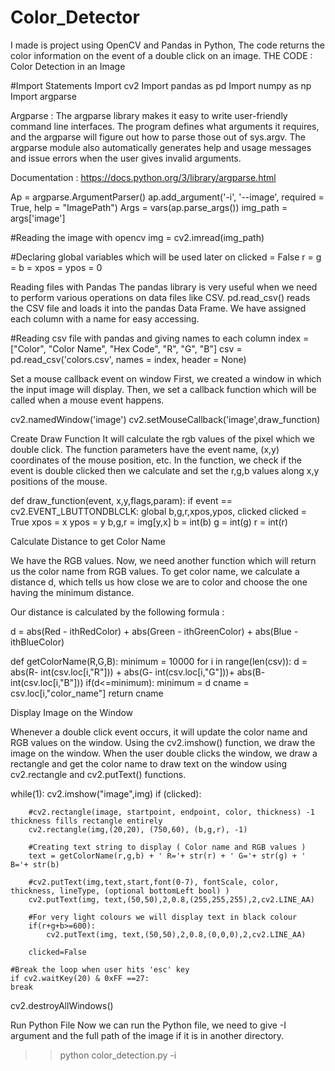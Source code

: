 # Color_Detector
I made is project using OpenCV and Pandas in Python, The code returns the color information on the event of a double click on an image.
THE CODE : Color Detection in an Image

#Import Statements
Import cv2
Import pandas as pd
Import numpy as np
Import argparse

Argparse :  The argparse library makes it easy to write user-friendly command line interfaces. The program defines what arguments it requires, and the argparse will figure out how to parse those out of sys.argv. The argparse module also automatically generates help and usage messages and issue errors when the user gives invalid arguments. 

Documentation : https://docs.python.org/3/library/argparse.html


Ap = argparse.ArgumentParser()
ap.add_argument('-i', '--image', required = True, help = "ImagePath")
Args = vars(ap.parse_args())
img_path = args['image']

#Reading the image with opencv 
img = cv2.imread(img_path)

#Declaring global variables which will be used later on 
clicked = False
r = g = b = xpos = ypos = 0

Reading files with Pandas 
The pandas library is very useful when we need to perform various operations on data files like CSV. pd.read_csv() reads the CSV file and loads it into the pandas Data Frame. We have assigned each column with a name for easy accessing.

#Reading csv file with pandas and giving names to each column 
index = ["Color", "Color Name", "Hex Code", "R", "G", "B"]
csv = pd.read_csv('colors.csv', names = index, header = None)



Set a mouse callback event on window
First, we created a window in which the input image will display. Then, we set a callback function which will be called when a mouse event happens.

cv2.namedWindow('image')
cv2.setMouseCallback('image',draw_function)


Create Draw Function 
It will calculate the rgb values of the pixel which we double click. The function parameters have the event name, (x,y) coordinates of the mouse position, etc. In the function, we check if the event is double clicked then we calculate and set the r,g,b values along x,y positions of the mouse. 


def draw_function(event, x,y,flags,param):
	if event == cv2.EVENT_LBUTTONDBLCLK:
		global b,g,r,xpos,ypos, clicked
		clicked = True
		xpos = x
		ypos = y
		b,g,r = img[y,x]
		b = int(b)
		g = int(g)
		r = int(r)

Calculate Distance to get Color Name

We have the RGB values. Now, we need another function which will return us the color name from RGB values. To get color name, we calculate a distance d, which tells us how close we are to color and choose the one having the minimum distance. 

Our distance is calculated by the following formula : 

d = abs(Red - ithRedColor) + abs(Green - ithGreenColor) + abs(Blue - ithBlueColor)

def getColorName(R,G,B):
	minimum = 10000
	for i in range(len(csv)):
		d = abs(R- int(csv.loc[i,"R"])) + abs(G- int(csv.loc[i,"G"]))+ abs(B- int(csv.loc[i,"B"]))
		if(d<=minimum):
			minimum = d
			cname = csv.loc[i,"color_name"]
		return cname

Display Image on the Window

Whenever a double click event occurs, it will update the color name and RGB values on the window. 
Using the cv2.imshow() function, we draw the image on the window. When the user double clicks the window, we draw a rectangle and get the color name to draw text on the window using cv2.rectangle and cv2.putText() functions.

while(1):
	cv2.imshow("image",img)
	if (clicked):
	
		#cv2.rectangle(image, startpoint, endpoint, color, thickness) -1 thickness fills rectangle entirely
		cv2.rectangle(img,(20,20), (750,60), (b,g,r), -1)
		
		#Creating text string to display ( Color name and RGB values )
		text = getColorName(r,g,b) + ' R='+ str(r) + ' G='+ str(g) + ' B='+ str(b)
		
		#cv2.putText(img,text,start,font(0-7), fontScale, color, thickness, lineType, (optional bottomLeft bool) )
		cv2.putText(img, text,(50,50),2,0.8,(255,255,255),2,cv2.LINE_AA)
		
		#For very light colours we will display text in black colour
		if(r+g+b>=600):
			cv2.putText(img, text,(50,50),2,0.8,(0,0,0),2,cv2.LINE_AA)
			
		clicked=False
		
	#Break the loop when user hits 'esc' key 
	if cv2.waitKey(20) & 0xFF ==27:
	break
	
cv2.destroyAllWindows()

Run Python File
Now we can run the Python file, we need to give -I argument and the full path of the image if it is in another directory. 


>> python color_detection.py -i <add your image path here>
